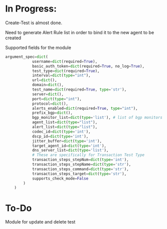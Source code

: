 # In Progress:
Create-Test is almost done. 

Need to generate Alert Rule list in order to bind it to the new agent to be created

Supported fields for the module

```python
argument_spec=dict(
            username=dict(required=True),
            basic_auth_token=dict(required=True, no_log=True),
            test_type=dict(required=True),
            interval=dict(type="int"),
            url=dict(),
            domain=dict(),
            test_name=dict(required=True, type='str'),
            server=dict(),
            port=dict(type="int"),
            protocol=dict(),
            alerts_enabled=dict(required=True, type="int"),
            prefix_bgp=dict(),
            bgp_monitor_list=dict(type='list'), # list of bgp monitors that get passed to the bgp test
            agent_list=dict(type="list"),
            alert_list=dict(type="list"),
            codec_id=dict(type='int'),
            dscp_id=dict(type='int'),
            jitter_buffer=dict(type='int'),
            target_agent_id=dict(type='int'),
            dns_server_list=dict(type='list'),
            # These are specifically for Transaction Test Type
            transaction_steps_stepNum=dict(type='int'),
            transaction_steps_stepName=dict(type='str'),
            transaction_steps_command=dict(type='str'),
            transaction_steps_target=dict(type='str'),
            supports_check_mode=False
        )
    )
```
# To-Do
Module for update and delete test
